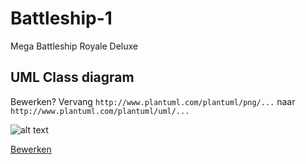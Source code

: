 # Battleship-1
Mega Battleship Royale Deluxe

## UML Class diagram
Bewerken? Vervang ``http://www.plantuml.com/plantuml/png/...`` naar ``http://www.plantuml.com/plantuml/uml/...``

![alt text](http://www.plantuml.com/plantuml/png/hLPVJzj037_FfpXfBqMZg4LY3n53K3h-I7GWYhQzJMxYf2UIkyZdy6TZttqvfpGPDAKIuo6n_RD_zXaxrqF7G5pcMU2GbO4SNG4HJh400hQamZ089ZeYwsp2OVZ3G1YUKELtR-as34yhIUq_zVjgWYcCW3b3DzV5jNs43CUObGzOUms3oUXw78PV36lMwCBGwtNyPk5lU4mPU4EkLi2hgguoU4GIdew2NyUCB73rEiaGMI8xIBi2ZsQE2IBsgjhPUJfG7Oxd_jt9eYaYIFWOY3IIwlU5Q6t6TNnD2zzDDOrioUzdAMSva3QuELCGPU2SUcE2VmVgmvtLiJetcZLa-XVsje8_o-YkmQtYrCSBxNY__WSVgFhjkcDhXphICMcJojQrrCXcbhok3IjBCOhYJtDAEbQpXU2D9zf7Y3bPYWB892R-6NYzpjfxJeZtNo77RTNenpxfjl8f2_6zz8ctVAmq1k9OE7ijvZKTQY-4dBKlNPBnFP0ZEAchvcpI7CLnJvp4Hn9emqW9HBXs9oI9T2n3a_AyrS-4hE7p759i6NCTlpJD8BgjRSjopZJNSm2BcL9ot4qcxt_Nq-PkDUoO41WRGrDoNUbcduhrpirtOBsVB7dZidQ3b_MzzQckf-UKe9Zho8tnJaSu0GCfaaeNLkynBKWpLbJHNBcMh3ouNDYVgN_Adm0t-C0buUvOoJquAfcj-HV01xtINa3fS1L0wCfy9P9PYBL9fn4X2lGD8xQqgopDhgpJh6tRtAvf1IoLTQFjCjfuP8tp2-oNvf9cttNCS_LPxGsI5UWPwdJE3Lm3ha2CA-DmPq-iCsipfTr5VRmAI21pA8stfLjSpFbIz41pOQSBwQL_GNYdAxKnDVNvlRe1If6Vonz-6WnMuSi330ULWzyIcIg_C1sVV3HbhZRwhU57inA89rLCe1R73-GEg0K_8d55UeWcBlFiBm00 "UML ontwerp")

[Bewerken](http://www.plantuml.com/plantuml/uml/hLPVJzj037_FfpXfBqMZg4LY3n53K3h-I7GWYhQzJMxYf2UIkyZdy6TZttqvfpGPDAKIuo6n_RD_zXaxrqF7G5pcMU2GbO4SNG4HJh400hQamZ089ZeYwsp2OVZ3G1YUKELtR-as34yhIUq_zVjgWYcCW3b3DzV5jNs43CUObGzOUms3oUXw78PV36lMwCBGwtNyPk5lU4mPU4EkLi2hgguoU4GIdew2NyUCB73rEiaGMI8xIBi2ZsQE2IBsgjhPUJfG7Oxd_jt9eYaYIFWOY3IIwlU5Q6t6TNnD2zzDDOrioUzdAMSva3QuELCGPU2SUcE2VmVgmvtLiJetcZLa-XVsje8_o-YkmQtYrCSBxNY__WSVgFhjkcDhXphICMcJojQrrCXcbhok3IjBCOhYJtDAEbQpXU2D9zf7Y3bPYWB892R-6NYzpjfxJeZtNo77RTNenpxfjl8f2_6zz8ctVAmq1k9OE7ijvZKTQY-4dBKlNPBnFP0ZEAchvcpI7CLnJvp4Hn9emqW9HBXs9oI9T2n3a_AyrS-4hE7p759i6NCTlpJD8BgjRSjopZJNSm2BcL9ot4qcxt_Nq-PkDUoO41WRGrDoNUbcduhrpirtOBsVB7dZidQ3b_MzzQckf-UKe9Zho8tnJaSu0GCfaaeNLkynBKWpLbJHNBcMh3ouNDYVgN_Adm0t-C0buUvOoJquAfcj-HV01xtINa3fS1L0wCfy9P9PYBL9fn4X2lGD8xQqgopDhgpJh6tRtAvf1IoLTQFjCjfuP8tp2-oNvf9cttNCS_LPxGsI5UWPwdJE3Lm3ha2CA-DmPq-iCsipfTr5VRmAI21pA8stfLjSpFbIz41pOQSBwQL_GNYdAxKnDVNvlRe1If6Vonz-6WnMuSi330ULWzyIcIg_C1sVV3HbhZRwhU57inA89rLCe1R73-GEg0K_8d55UeWcBlFiBm00 "bewerken")
